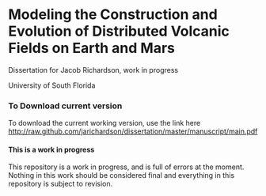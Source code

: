 Modeling the Construction and Evolution of Distributed Volcanic Fields on Earth and Mars
======

Dissertation for Jacob Richardson, work in progress

University of South Florida

### To Download current version

To download the current working version, use the link here
http://raw.github.com/jarichardson/dissertation/master/manuscript/main.pdf

#### This is a work in progress
This repository is a work in progress, and is full of errors at the moment. Nothing in this work should be considered final and everything in this repository is subject to revision.
